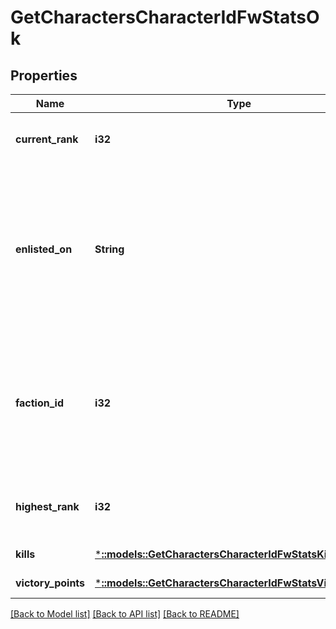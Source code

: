 # GetCharactersCharacterIdFwStatsOk

## Properties
Name | Type | Description | Notes
------------ | ------------- | ------------- | -------------
**current_rank** | **i32** | The given character&#39;s current faction rank | [optional] [default to null]
**enlisted_on** | **String** | The enlistment date of the given character into faction warfare. Will not be included if character is not enlisted in faction warfare | [optional] [default to null]
**faction_id** | **i32** | The faction the given character is enlisted to fight for. Will not be included if character is not enlisted in faction warfare | [optional] [default to null]
**highest_rank** | **i32** | The given character&#39;s highest faction rank achieved | [optional] [default to null]
**kills** | [***::models::GetCharactersCharacterIdFwStatsKills**](get_characters_character_id_fw_stats_kills.md) |  | [default to null]
**victory_points** | [***::models::GetCharactersCharacterIdFwStatsVictoryPoints**](get_characters_character_id_fw_stats_victory_points.md) |  | [default to null]

[[Back to Model list]](../README.md#documentation-for-models) [[Back to API list]](../README.md#documentation-for-api-endpoints) [[Back to README]](../README.md)


